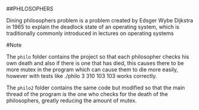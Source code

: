 ##PHILOSOPHERS

Dining philosophers problem is a problem created by Edsger Wybe Dijkstra in 1965 to explain the deadlock state of an operating system, which is traditionally commonly introduced in lectures on operating systems

#Note

The `philo` folder contains the project so that each philosopher checks his own death and also if there is one that has died, this causes there to be more mutex in the program which can cause them to die more easily, however with tests like ./philo 3 310 103 103 works correctly.

The `philo2` folder contains the same code but modified so that the main thread of the program is the one who checks for the death of the philosophers, greatly reducing the amount of mutex.
